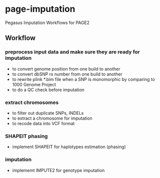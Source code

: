 # page-imputation
Pegasus Imputation Workflows for PAGE2

## Workflow
### preprocess input data and make sure they are ready for imputation
* to convert genome position from one build to another
* to convert dbSNP rs number from one build to another
* to rewrite plink \*.bim file when a SNP is monomorphic by comparing to 1000 Genome Project
* to do a QC check before imputation

### extract chromosomes
* to filter out duplicate SNPs, INDELs
* to extract a chromosome for imputation
* to recode data into VCF format

### SHAPEIT phasing
* implement SHAPEIT for haplotypes estimation (phasing)

### imputation
* implememt IMPUTE2 for genotype imputation


